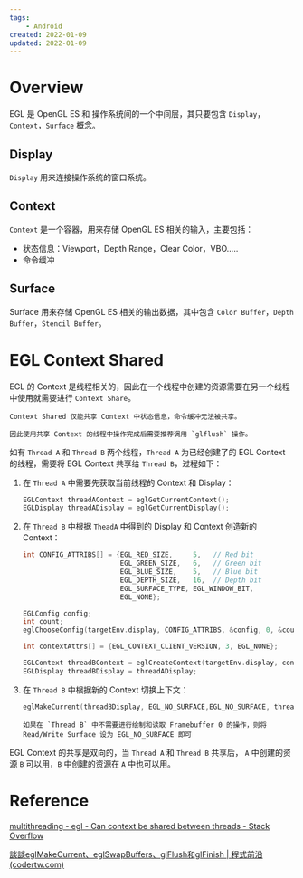 ```yaml
---
tags:
    - Android
created: 2022-01-09
updated: 2022-01-09
---
```


# Overview

EGL 是 OpenGL ES 和 操作系统间的一个中间层，其只要包含 `Display`，`Context`，`Surface` 概念。

## Display

`Display` 用来连接操作系统的窗口系统。

## Context

`Context` 是一个容器，用来存储 OpenGL ES 相关的输入，主要包括：
- 状态信息：Viewport，Depth Range，Clear Color，VBO.....
- 命令缓冲

## Surface 

Surface 用来存储 OpenGL ES 相关的输出数据，其中包含 `Color Buffer`，`Depth Buffer`，`Stencil Buffer`。


# EGL Context Shared

EGL 的 Context 是线程相关的，因此在一个线程中创建的资源需要在另一个线程中使用就需要进行 `Context Share`。

```ad-note
Context Shared 仅能共享 Context 中状态信息，命令缓冲无法被共享。

因此使用共享 Context 的线程中操作完成后需要推荐调用 `glflush` 操作。
```

如有 `Thread A` 和 `Thread B` 两个线程，`Thread A` 为已经创建了的 EGL Context 的线程，需要将 EGL Context 共享给 `Thread B`，过程如下：

1. 在 `Thread A` 中需要先获取当前线程的 Context 和 Display：
    ```cpp
    EGLContext threadAContext = eglGetCurrentContext();
    EGLDisplay threadADisplay = eglGetCurrentDisplay();
    ```

2. 在 `Thread B` 中根据 `TheadA` 中得到的 Display 和 Context 创造新的 Context：
    ```cpp
    int CONFIG_ATTRIBS[] = {EGL_RED_SIZE,     5,   // Red bit
                            EGL_GREEN_SIZE,   6,   // Green bit
                            EGL_BLUE_SIZE,    5,   // Blue bit
                            EGL_DEPTH_SIZE,   16,  // Depth bit
                            EGL_SURFACE_TYPE, EGL_WINDOW_BIT,
                            EGL_NONE};

    EGLConfig config;
    int count;
    eglChooseConfig(targetEnv.display, CONFIG_ATTRIBS, &config, 0, &count);

    int contextAttrs[] = {EGL_CONTEXT_CLIENT_VERSION, 3, EGL_NONE};

    EGLContext threadBContext = eglCreateContext(targetEnv.display, config, targetEnv.context, contextAttrs);
    EGLDisplay threadBDisplay = threadADisplay;
    ```

3. 在 `Thread B` 中根据新的 Context 切换上下文：
    ```CPP
    eglMakeCurrent(threadBDisplay, EGL_NO_SURFACE,EGL_NO_SURFACE, threadBContext);
    ```

    ```ad-tip
    如果在 `Thread B` 中不需要进行绘制和读取 Framebuffer 0 的操作，则将 Read/Write Surface 设为 EGL_NO_SURFACE 即可
    ```

EGL Context 的共享是双向的，当 `Thread A` 和 `Thread B` 共享后， `A` 中创建的资源 `B` 可以用，`B` 中创建的资源在 `A` 中也可以用。

# Reference

[multithreading - egl - Can context be shared between threads - Stack Overflow](https://stackoverflow.com/questions/11726650/egl-can-context-be-shared-between-threads)

[談談eglMakeCurrent、eglSwapBuffers、glFlush和glFinish | 程式前沿 (codertw.com)](https://codertw.com/%E7%A8%8B%E5%BC%8F%E8%AA%9E%E8%A8%80/747105/)